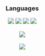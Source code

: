 <h3 align="center">Languages</h1>
<div align="center">
  <div>
    <img src="https://img.shields.io/badge/C%23-090909?style=for-the-badge&logo=sharp&logoColor=99CC00">
    <img src="https://img.shields.io/badge/-C-090909?style=for-the-badge&logo=C&logoColor=6296CC">
    <img src="https://img.shields.io/badge/-C++-090909?style=for-the-badge&logo=C%2b%2b&logoColor=6296CC">
    <img src="https://img.shields.io/badge/-Python-090909?style=for-the-badge&logo=python&logoColor=3776AB">
  </div>
</div>

<br>

<div align="center">
    <img src="https://github-readme-stats.vercel.app/api?username=CLEVER1337&theme=bear&show_icons=true&hide_border=true&count_private=true">
</div>

<br>

<div align="center">
    <img src="https://github-readme-stats.vercel.app/api/top-langs/?username=CLEVER1337&layout=donut&theme=radical">
</div>
